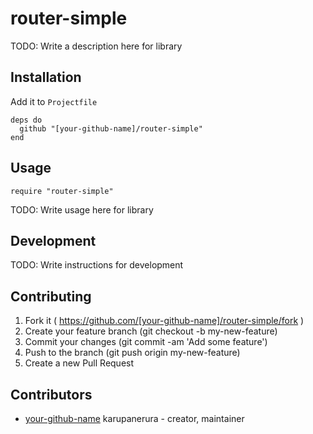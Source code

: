 # router-simple

TODO: Write a description here for library

## Installation

Add it to `Projectfile`

```crystal
deps do
  github "[your-github-name]/router-simple"
end
```

## Usage

```crystal
require "router-simple"
```

TODO: Write usage here for library

## Development

TODO: Write instructions for development

## Contributing

1. Fork it ( https://github.com/[your-github-name]/router-simple/fork )
2. Create your feature branch (git checkout -b my-new-feature)
3. Commit your changes (git commit -am 'Add some feature')
4. Push to the branch (git push origin my-new-feature)
5. Create a new Pull Request

## Contributors

- [your-github-name](https://github.com/[your-github-name]) karupanerura - creator, maintainer
